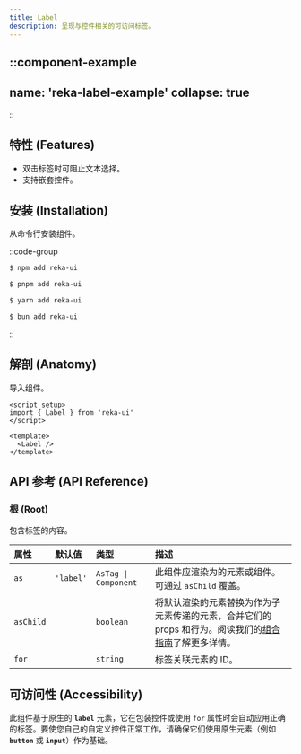 ```yaml
---
title: Label
description: 呈现与控件相关的可访问标签。
---
```


::component-example
---
name: 'reka-label-example'
collapse: true
---
::

## 特性 (Features)

* 双击标签时可阻止文本选择。
* 支持嵌套控件。

## 安装 (Installation)

从命令行安装组件。

::code-group
```bash [npm]
$ npm add reka-ui
```
```bash [pnpm]
$ pnpm add reka-ui
```
```bash [yarn]
$ yarn add reka-ui
```
```bash [bun]
$ bun add reka-ui
```
::

## 解剖 (Anatomy)

导入组件。

```vue
<script setup>
import { Label } from 'reka-ui'
</script>

<template>
  <Label />
</template>
```

## API 参考 (API Reference)

### 根 (Root)

包含标签的内容。

| 属性      | 默认值   | 类型                 | 描述                                                                |
| :-------- | :------- | :------------------- | :------------------------------------------------------------------ |
| `as`      | `'label'` | `AsTag \| Component` | 此组件应渲染为的元素或组件。可通过 `asChild` 覆盖。                 |
| `asChild` |          | `boolean`            | 将默认渲染的元素替换为作为子元素传递的元素，合并它们的 props 和行为。阅读我们的[组合指南](https://www.google.com/search?q=https://reka-ui.dev/guides/composition)了解更多详情。 |
| `for`     |          | `string`             | 标签关联元素的 ID。                                               |

## 可访问性 (Accessibility)

此组件基于原生的 **`label`** 元素，它在包装控件或使用 `for` 属性时会自动应用正确的标签。要使您自己的自定义控件正常工作，请确保它们使用原生元素（例如 **`button`** 或 **`input`**）作为基础。
